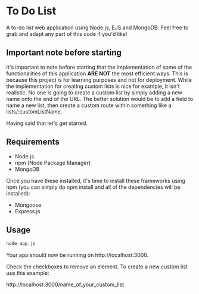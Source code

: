 # To Do List

A to-do list web application using Node.js, EJS and MongoDB. Feel free
to grab and adapt any part of this code if you'd like!

## Important note before starting

It's important to note before starting that the implementation of some of the functionalities of this application __ARE NOT__ the most efficient ways. This is because this project is for learning purposes and not for deployment. While the implementation for creating custom lists is nice for example, it isn't realistic. No one is going to create a custom list by simply adding a new name onto the end of the URL. The better solution would be to add a field to name a new list, then create a custom route within something like a  lists/:customListName. 

Having said that let's get started.

## Requirements

* Node.js
* npm (Node Package Manager)
* MongoDB

Once you have these installed, it's time to install these frameworks using npm (you can simply do npm install and all of the dependencies will be installed):

* Mongoose
* Express.js

## Usage

```bash
node app.js
```

Your app should now be running on http://localhost:3000.

Check the checkboxes to remove an element. To create a new custom list use this example:

http://localhost:3000/name_of_your_custom_list





